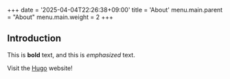 +++
date = '2025-04-04T22:26:38+09:00'
title = 'About'
menu.main.parent = "About"
menu.main.weight = 2
+++
## Introduction

This is **bold** text, and this is *emphasized* text.

Visit the [Hugo](https://gohugo.io) website!
